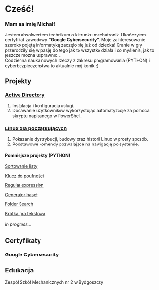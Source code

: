 

<h1>Cześć!</h1>
<h3>Mam na imię Michał!</h3>
  <p>Jestem absolwentem technikum o kierunku mechatronik.
  Ukończyłem certyfikat zawodowy <b>"Google Cybersecurity"</b>.
  Moje zainteresowanie szeroko pojętą informatyką zaczęło się już od dziecka!
  Granie w gry przerodziły się w pasję do tego jak to wszystko działa i 
    do myślenia, jak to jeszcze można usprawnić... <br>
    Codzienna nauka nowych rzeczy z zakresu programowania (PYTHON)
    i cyberbezpieczeństwa to aktualnie mój konik :)
  </p>

<h2>Projekty</h2>

<h3><a href="https://github.com/eloMichas/Active_Directory">Active Directory</a></h3>
<ol>
  <li>Instalacja i konfiguracja usługi.</li>
  <li>Dodawanie użytkowników wykorzystując automatyzacje za pomoca skryptu napisanego w PowerShell.</li>
</ol>
<h3><a href="https://github.com/eloMichas/Linux">Linux dla początkujących</a></h3>
<ol>
  <li>Pokazanie dystrybucji, budowy oraz historii Linux w prosty sposób.</li>
  <li>Podstawowe komendy pozwalające na nawigację po systemie.</li>  
</ol>

<h4>Pomniejsze projekty (PYTHON)</h4>
<p><a href="https://github.com/eloMichas/python/blob/main/sortowanie%20listy.py">Sortowanie listy</a></p>
<p><a href="https://github.com/eloMichas/python/blob/main/prosty%20szyfr.py">Klucz do poufności</a></p>
<p><a href="https://github.com/eloMichas/Regular_expression">Regular expression</a></p>
<p><a href="https://github.com/eloMichas/pass_generator">Generator haseł</a></p>
<p><a href="https://github.com/eloMichas/folder_search">Folder Search</a></p>
<p><a href="https://github.com/eloMichas/python/blob/main/krotka%20gra%20tekstowa.py">Krótka gra tekstowa<a></p>
<h6>in progress...</h6>
<h2>Certyfikaty</h2>
<h3>Google Cybersecurity</h3>

<h2>Edukacja</h2>

<p>Zespół Szkół Mechanicznych nr 2 w Bydgoszczy</p>
